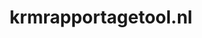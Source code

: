 ---
layout: post
title:  "krmrapportagetool.nl"
internal_url:  "/dutchgov/krmrapportagetool.nl.html"
categories: dutchgov
---